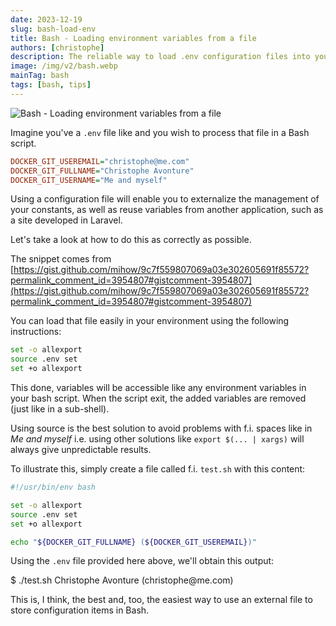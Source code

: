 ```yaml
---
date: 2023-12-19
slug: bash-load-env
title: Bash - Loading environment variables from a file
authors: [christophe]
description: The reliable way to load .env configuration files into your Bash scripts. Use `source` with `set -o allexport` to safely import environment variables, even those with spaces.
image: /img/v2/bash.webp
mainTag: bash
tags: [bash, tips]
---
```

![Bash - Loading environment variables from a file](/img/v2/bash.webp)

Imagine you've a `.env` file like and you wish to process that file in a Bash script.

<Snippet filename=".env">

```ini
DOCKER_GIT_USEREMAIL="christophe@me.com"
DOCKER_GIT_FULLNAME="Christophe Avonture"
DOCKER_GIT_USERNAME="Me and myself"
```

</Snippet>

Using a configuration file will enable you to externalize the management of your constants, as well as reuse variables from another application, such as a site developed in Laravel.

Let's take a look at how to do this as correctly as possible.

<!-- truncate -->

The snippet comes from [https://gist.github.com/mihow/9c7f559807069a03e302605691f85572?permalink_comment_id=3954807#gistcomment-3954807](https://gist.github.com/mihow/9c7f559807069a03e302605691f85572?permalink_comment_id=3954807#gistcomment-3954807)

You can load that file easily in your environment using the following instructions:

```bash
set -o allexport
source .env set
set +o allexport
```

This done, variables will be accessible like any environment variables in your bash script. When the script exit, the added variables are removed (just like in a sub-shell).

Using source is the best solution to avoid problems with f.i. spaces like in *Me and myself* i.e. using other solutions like `export $(... | xargs)` will always give unpredictable results.

To illustrate this, simply create a file called f.i. `test.sh` with this content:

<Snippet filename="test.sh">

```bash
#!/usr/bin/env bash

set -o allexport
source .env set
set +o allexport

echo "${DOCKER_GIT_FULLNAME} (${DOCKER_GIT_USEREMAIL})"
```

</Snippet>

Using the `.env` file provided here above, we'll obtain this output:

<Terminal>
$ ./test.sh
Christophe Avonture (christophe@me.com)
</Terminal>

This is, I think, the best and, too, the easiest way to use an external file to store configuration items in Bash.

